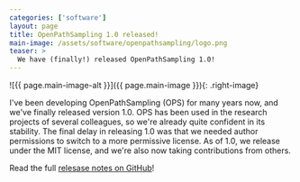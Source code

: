 ```yaml
---
categories: ['software']
layout: page
title: OpenPathSampling 1.0 released!
main-image: /assets/software/openpathsampling/logo.png
teaser: >
  We have (finally!) released OpenPathSampling 1.0!
---
```


![{{ page.main-image-alt }}]({{ page.main-image }}){: .right-image}

I've been developing OpenPathSampling (OPS) for many years now, and we've finally released version 1.0.
OPS has been used in the research projects of several colleagues, so we're already quite confident in its stability.
The final delay in releasing 1.0 was that we needed author permissions to switch to a more permissive license.
As of 1.0, we release under the MIT license, and we're also now taking contributions from others.

Read the full [relesase notes on GitHub](https://github.com/openpathsampling/openpathsampling/releases/tag/v1.0)!
